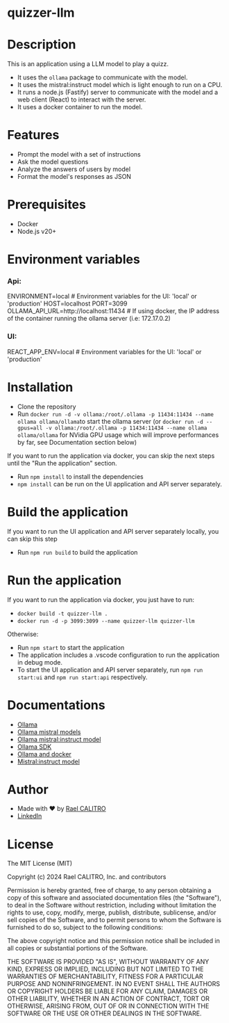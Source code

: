 # quizzer-llm

# Description

This is an application using a LLM model to play a quizz.

- It uses the `ollama` package to communicate with the model.
- It uses the mistral:instruct model which is light enough to run on a CPU.
- It runs a node.js (Fastify) server to communicate with the model and a web client (React) to interact with the server.
- It uses a docker container to run the model.

# Features

- Prompt the model with a set of instructions
- Ask the model questions
- Analyze the answers of users by model
- Format the model's responses as JSON

# Prerequisites

- Docker
- Node.js v20+

# Environment variables

### Api:

ENVIRONMENT=local # Environment variables for the UI: 'local' or 'production'
HOST=localhost
PORT=3099
OLLAMA_API_URL=http://localhost:11434 # If using docker, the IP address of the container running the ollama server (i.e: 172.17.0.2)

### UI:

REACT_APP_ENV=local # Environment variables for the UI: 'local' or 'production'

# Installation

- Clone the repository
- Run `docker run -d -v ollama:/root/.ollama -p 11434:11434 --name ollama ollama/ollama`to start the ollama server (or `docker run -d --gpus=all -v ollama:/root/.ollama -p 11434:11434 --name ollama ollama/ollama` for NVidia GPU usage which will improve performances by far, see Documentation section below)

If you want to run the application via docker, you can skip the next steps until the "Run the application" section.

- Run `npm install` to install the dependencies
- `npm install` can be run on the UI application and API server separately.

# Build the application

If you want to run the UI application and API server separately locally, you can skip this step

- Run `npm run build` to build the application

# Run the application

If you want to run the application via docker, you just have to run:

- `docker build -t quizzer-llm .`
- `docker run -d -p 3099:3099 --name quizzer-llm quizzer-llm`

Otherwise:

- Run `npm start` to start the application
- The application includes a .vscode configuration to run the application in debug mode.
- To start the UI application and API server separately, run `npm run start:ui` and `npm run start:api` respectively.

# Documentations

- [Ollama](https://ollama.com/)
- [Ollama mistral models](https://ollama.ai/library/mistral)
- [Ollama mistral:instruct model](https://ollama.ai/library/mistral:instruct)
- [Ollama SDK](https://github.com/ollama/ollama-js)
- [Ollama and docker](https://ollama.ai/blog/ollama-is-now-available-as-an-official-docker-image)
- [Mistral:instruct model](https://huggingface.co/mistralai/Mistral-7B-Instruct-v0.2)

# Author

- Made with ❤️ by [Rael CALITRO](https://rael-calitro.ovh)
- [LinkedIn](https://www.linkedin.com/in/rael-calitro-4a519a187/)

# License

The MIT License (MIT)

Copyright (c) 2024 Rael CALITRO, Inc. and contributors

Permission is hereby granted, free of charge, to any person obtaining a copy
of this software and associated documentation files (the "Software"), to deal
in the Software without restriction, including without limitation the rights
to use, copy, modify, merge, publish, distribute, sublicense, and/or sell
copies of the Software, and to permit persons to whom the Software is
furnished to do so, subject to the following conditions:

The above copyright notice and this permission notice shall be included in
all copies or substantial portions of the Software.

THE SOFTWARE IS PROVIDED "AS IS", WITHOUT WARRANTY OF ANY KIND, EXPRESS OR
IMPLIED, INCLUDING BUT NOT LIMITED TO THE WARRANTIES OF MERCHANTABILITY,
FITNESS FOR A PARTICULAR PURPOSE AND NONINFRINGEMENT. IN NO EVENT SHALL THE
AUTHORS OR COPYRIGHT HOLDERS BE LIABLE FOR ANY CLAIM, DAMAGES OR OTHER
LIABILITY, WHETHER IN AN ACTION OF CONTRACT, TORT OR OTHERWISE, ARISING FROM,
OUT OF OR IN CONNECTION WITH THE SOFTWARE OR THE USE OR OTHER DEALINGS IN
THE SOFTWARE.
